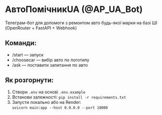 
# АвтоПомічникUA (@AP_UA_Bot)

Телеграм-бот для допомоги з ремонтом авто будь-якої марки на базі ШІ (OpenRouter + FastAPI + Webhook)

## Команди:
- /start — запуск
- /choosecar — вибір авто по логотипу
- /ask — поставити запитання по авто

## Як розгорнути:
1. Створи `.env` на основі `.env.example`
2. Встанови залежності: `pip install -r requirements.txt`
3. Запусти локально або на Render:  
   `uvicorn main:app --host 0.0.0.0 --port 10000`
